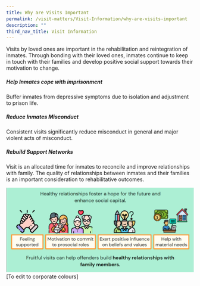 ```yaml
---
title: Why are Visits Important
permalink: /visit-matters/Visit-Information/why-are-visits-important
description: ""
third_nav_title: Visit Information
---
```

Visits by loved ones are important in the rehabilitation and reintegration of inmates. Through bonding with their loved ones, inmates continue to keep in touch with their families and develop positive social support towards their motivation to change.

##### Help Inmates cope with imprisonment<br>
Buffer inmates from depressive symptoms due to isolation and adjustment to prison life.

##### Reduce Inmates Misconduct
Consistent visits significantly reduce misconduct in general and major violent acts of misconduct.

##### Rebuild Support Networks<br>
Visit is an allocated time for inmates to reconcile and improve relationships with family. The quality of relationships between inmates and their families is an important consideration to rehabilitative outcomes.

![](/images/Visit%20Matters/Visit%20Family%20Support.png)
[To edit to corporate colours]